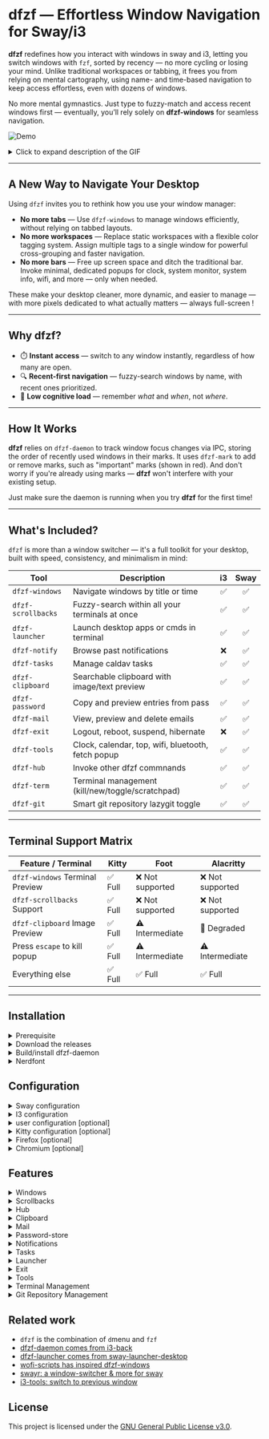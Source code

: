 # dfzf — Effortless Window Navigation for Sway/i3

**dfzf** redefines how you interact with windows in sway and i3, letting you switch windows with `fzf`, sorted by recency — no more cycling or losing your mind. Unlike traditional workspaces or tabbing, it frees you from relying on mental cartography, using name- and time-based navigation to keep access effortless, even with dozens of windows.

No more mental gymnastics. Just type to fuzzy-match and access recent windows first — eventually, you’ll rely solely on **dfzf-windows** for seamless navigation.

![Demo](https://github.com/user-attachments/assets/ab181f25-622b-4aaf-931a-ee5d07371853)
<details>
  <summary>Click to expand description of the GIF</summary>

This GIF shows dfzf-windows in action:
 - List the current windows, recent ones come first
 - Inspect the windows previews, including terminal
 - Mark the windows either as "urgent" or "important"
 - Kills windows one by one until none are left  
 - Bonus: Notice a bit of "inception" in the `dfzf-windows` preview...

  
</details>

---
## A New Way to Navigate Your Desktop

Using `dfzf` invites you to rethink how you use your window manager:

- **No more tabs** — Use `dfzf-windows` to manage windows efficiently, without relying on tabbed layouts.
- **No more workspaces** — Replace static workspaces with a flexible color tagging system. Assign multiple tags to a single window for powerful cross-grouping and faster navigation.
- **No more bars** — Free up screen space and ditch the traditional bar. Invoke minimal, dedicated popups for clock, system monitor, system info, wifi, and more — only when needed.

These  make your desktop cleaner, more dynamic, and easier to manage — with more pixels dedicated to what actually matters —  always full-screen !


---
## Why dfzf?

* ⏱️ **Instant access** — switch to any window instantly, regardless of how many are open.
* 🔍 **Recent-first navigation** — fuzzy-search windows by name, with recent ones prioritized.
* 🧠 **Low cognitive load** — remember *what* and *when*, not *where*.

---
## How It Works

**dfzf** relies on `dfzf-daemon` to track window focus changes via IPC, storing the order of recently used windows in their marks. It uses `dfzf-mark` to add or remove marks, such as "important" marks (shown in red). And don't worry if you're already using marks — **dfzf** won't interfere with your existing setup.

Just make sure the daemon is running when you try **dfzf** for the first time!


---
## What's Included?

`dfzf` is more than a window switcher — it's a full toolkit for your desktop, built with speed, consistency, and minimalism in mind:

| Tool             | Description                                  | i3 | Sway |
|------------------|----------------------------------------------|:--:|:----:|
| `dfzf-windows`   | Navigate windows by title or time            | ✅ | ✅   |
| `dfzf-scrollbacks`   | Fuzzy-search within all your terminals at once            | ✅ | ✅   |
| `dfzf-launcher`  | Launch desktop apps or cmds in terminal      | ✅ | ✅   |
| `dfzf-notify`    | Browse past notifications                    | ❌ | ✅   |
| `dfzf-tasks`     | Manage caldav tasks                        | ✅ |  ✅   |
| `dfzf-clipboard` | Searchable clipboard with image/text preview | ✅ | ✅   |
| `dfzf-password`  | Copy and preview entries from pass           | ✅ | ✅   |
| `dfzf-mail`      | View, preview and delete emails     | ✅ |  ✅   |
| `dfzf-exit`      | Logout, reboot, suspend, hibernate           | ❌ | ✅   |
| `dfzf-tools`      | Clock, calendar, top, wifi, bluetooth, fetch popup      | ✅ |  ✅   |
| `dfzf-hub`   | Invoke other dfzf commnands            | ✅ | ✅   |
| `dfzf-term`   | Terminal management (kill/new/toggle/scratchpad) | ✅ | ✅   |
| `dfzf-git`    | Smart git repository lazygit toggle | ✅ | ✅   |

---
## Terminal Support Matrix

| Feature / Terminal                   | Kitty     | Foot              | Alacritty        |
|-------------------------------------|-----------|-------------------|------------------|
| `dfzf-windows` Terminal Preview     | ✅ Full   | ❌ Not supported  | ❌ Not supported |
| `dfzf-scrollbacks` Support          | ✅ Full   | ❌ Not supported  | ❌ Not supported |
| `dfzf-clipboard` Image Preview      | ✅ Full   | ⚠️ Intermediate   | 🔻 Degraded      |
| Press `escape` to kill popup      | ✅ Full   | ⚠️ Intermediate   | ⚠️ Intermediate      |
| Everything else      | ✅ Full   | ✅ Full   | ✅ Full      |

---

## Installation

<details>
  <summary>
Prerequisite
  </summary>

In general, dfzf needs:
 
- sway or i3, with default layout `tabbed`
- fzf 
- kitty version >= 0.42.1 OR alacritty OR foot
- jq version >= 1.7
- nerdfonts to display the glyphs (see nerdfont section)
- lazygit (for `dfzf-git`)

Moreover, each tool can have specific dependencies described in the `Features` section.



Also be sure `fzf` is accessible from sway/i3, by moving it to `/usr/local/bin/` (instead of default `~/.cargo/bin` place)
  or  setup sway/i3 path correctly
  ```
#~/.config/sway/config
set $PATH /usr/local/bin:/opt/bin:$PATH
  ```
</details>

<details>
  <summary>
    Download the releases
  </summary>

- [Download/copy](https://github.com/parisni/dfzf/releases) the binaries into `/usr/local/bin/` or anywhere in your PATH.
- [Download the deb package](https://github.com/parisni/dfzf/releases), and `sudo dpkg -i` it on debian/ubuntu.
</details>

<details>
<summary>Build/install dfzf-daemon</summary>

```bash
cd dfzf-utils
curl https://sh.rustup.rs -sSf | sh
rustup update nightly
cargo +nightly build --release
find  dfzf-utils  -type f  -executable -name "dfzf-*" |xargs -I@ sudo cp @ /usr/local/bin/
```
</details>



<details>
<summary>Nerdfont</summary>


Glyph are used in some dfzf modules (windows, tasks). If you don't wan't them you can override the config that way:
```bash
#~/.config/dfzf/dfzf.conf
windows_glyph_rules_json='[{"glyph": ""}]'
```

You can install nerdfont by running this script ([source](https://gist.github.com/matthewjberger/7dd7e079f282f8138a9dc3b045ebefa0?permalink_comment_id=3839120)). Also snap apps cannot access to `.local/share/fonts`, reason I personally install them into `~/.fonts` instead.
```bash
  #!/bin/bash

declare -a fonts=(
BitstreamVeraSansMono
CascadiaCode
CodeNewRoman
DroidSansMono
FiraCode
FiraMono
Go-Mono
Hack
Hermit
JetBrainsMono
Meslo
Noto
Overpass
ProggyClean
RobotoMono
SourceCodePro
SpaceMono
Ubuntu
UbuntuMono
)

version=$(curl -s 'https://api.github.com/repos/ryanoasis/nerd-fonts/releases/latest' | jq -r '.name')
fonts_dir="${HOME}/.fonts"

if [[ ! -d "$fonts_dir" ]]; then
mkdir -p "$fonts_dir"
fi

for font in "${fonts[@]}"; do
zip_file="${font}.zip"
download_url="https://github.com/ryanoasis/nerd-fonts/releases/download/${version}/${zip_file}"
echo "Downloading $download_url"
wget "$download_url"
unzip "$zip_file" -d "$fonts_dir"
rm "$zip_file"
done

find "$fonts_dir" -name 'Windows Compatible' -delete

fc-cache -fv
```
</details>

## Configuration

<details>

<summary>Sway configuration</summary>

```bash
exec --no-startup-id dfzf-daemon # reboot to make the daemon running
exec --no-startup-id copyq
exec mako # for the dfzf-notifs

exec swaymsg workspace 1, layout tabbed
workspace_auto_back_and_forth no

# FOR FOOT OR ALACRITTY
#set $term foot
#set $term alacritty
#set $dfzf_term foot --app-id=dfzf-popup -e
#bindsym $mod+Tab    exec --no-startup-id $dfzf_term dfzf-windows
#bindsym $mod+l      exec --no-startup-id $dfzf_term dfzf-hub

# FOR KITTY
set $term kitty -1
exec --no-startup-id kitty -1 --start-as hidden
exec --no-startup-id kitty -1 --instance-group dfzf --start-as hidden  -o 'map escape close_window' -o 'listen_on=unix:/tmp/kitty-dfzf' 
bindsym $mod+Tab    exec --no-startup-id kitty -1 --class=dfzf-popup -e dfzf-windows
bindsym $mod+l      exec --no-startup-id kitty -1 --instance-group dfzf --class=dfzf-popup -e dfzf-hub
bindsym $mod+n exec dfzf-term scratchpad $term
bindsym ctrl+slash exec dfzf-term toggle $term
bindsym shift+ctrl+slash exec dfzf-term kill $term
bindsym $mod+g exec dfzf-git

for_window [app_id="^dfzf-popup$"] floating enable, sticky enable, border pixel 6, exec dfzf-resize 65

# optional: hide the tabs
font pango:monospace 0.001
default_border none
default_floating_border none
titlebar_padding 1
titlebar_border_thickness 0
```
</details>
<details>

<summary>I3 configuration</summary>

```bash
exec --no-startup-id dfzf-daemon # reboot to make the daemon running

# make sure the workspace is tabbed by default
exec i3-msg workspace 1, layout tabbed
exec --no-startup-id copyq
workspace_auto_back_and_forth no

# FOR FOOT OR ALACRITTY
#set $term foot
#set $term alacritty
#set $dfzf_term foot --app-id=dfzf-popup -e
#bindsym $mod+Tab    exec --no-startup-id $dfzf_term dfzf-windows
#bindsym $mod+l      exec --no-startup-id $dfzf_term dfzf-hub

# FOR KITTY
set $term kitty -1
exec --no-startup-id kitty -1 --start-as hidden
exec --no-startup-id kitty -1 --instance-group dfzf --start-as hidden  -o 'map escape close_window' -o 'listen_on=unix:/tmp/kitty-dfzf' 
bindsym $mod+Tab    exec --no-startup-id kitty -1 --class=dfzf-popup -e dfzf-windows
bindsym $mod+l      exec --no-startup-id kitty -1 --instance-group dfzf --class=dfzf-popup -e dfzf-hub
bindsym $mod+n exec dfzf-term scratchpad $term
bindsym ctrl+slash exec dfzf-term toggle $term
bindsym shift+ctrl+slash exec dfzf-term kill $term
bindsym $mod+g exec dfzf-git

for_window [class="^dfzf-popup$"] floating enable, sticky enable, border pixel 6, exec dfzf-resize 65

# optional: hide the tabs
font pango:monospace 0
default_border none
default_floating_border none

# reset font for the bar
bar {
	font pango:monospace 10 # needed 
	status_command i3status
}
```
</details>

<details>
  <summary>user configuration [optional]</summary>

  you can override default configurations:
  ```bash
# ~/.config/dfzf/dfzf.conf

#kitty only: regexp to match the prompt
windows_prompt_pattern="^[>$%] "
#remove pattern from the window's title
windows_title_rm_pattern=' —[^—]*?— Mozilla Firefox'
# rename the application classes
windows_app_id_map_json='{"evolution": "mail", "kitty": "terminal", "jetbrains-idea-ce": "jetbrains"}'
# assign glyphs to application classes
windows_glyph_rules_json='[
{ "field": "name", "regex": "vim\\b", "glyph": " " },
{ "field": "app_id", "regex": "terminal", "glyph": " " },
{ "field": "app_id", "regex": "firefox", "glyph": " " },
{ "field": "app_id", "regex": "jetbrains", "glyph": " " },
{ "field": "app_id", "regex": "gimp", "glyph": " " },
{ "field": "app_id", "regex": "thunar|nautilus", "glyph": " " },
{ "field": "app_id", "regex": "thunderbird|evolution|geary|mailspring|k9mail|mail", "glyph": " " },
{ "glyph": " " }
]'

# override the exit list and respective commands
exit_options=(
"l: Lock (swaylock)"
"e: Restart GDM"
"s: Lock and Suspend"
"r: Reboot"
"S: Shutdown"
"h: Hibernate"
)

exit_cmd_l='swaylock -e -F -f -k -c 000000'
exit_cmd_e='sudo /usr/bin/systemctl restart gdm'
exit_cmd_s='swaylock -e -F -f -k -c 000000 && systemctl suspend'
exit_cmd_r='sudo reboot'
exit_cmd_S='shutdown now'
exit_cmd_h='sudo /bin/systemctl hibernate'

tools_clock_cmd="tty-clock -c -C 4 -s"
tools_calendar_cmd="~/.venv/3.11.6/bin/khal interactive"
tools_top_cmd="gotop"

# hub user customization
hub_options=(
  "a: Audio"
  "b: Bluetooth"
  "c: Clipboard"
  "d: Date"
  "e: Exit"
  "f: Fetch"
  "g: Gotop"
  "k: Calendar"
  "l: Launcher"
  "m: Mail"
  "n: Notif"
  "p: Password"
  "s: Scrollback"
  "t: Task"
  "w: Wifi"
  "i: Iotop"
  "q: Pomatez"
)

# hub custom command mappings
hub_cmd_a='dfzf-exec exec pavucontrol'
hub_cmd_b='dfzf-tools bluetooth'
hub_cmd_c='dfzf-clipboard'
hub_cmd_d='dfzf-tools clock'
hub_cmd_e='dfzf-exit'
hub_cmd_f='dfzf-tools fetch'
hub_cmd_g='dfzf-tools top'
hub_cmd_k='dfzf-tools calendar'
hub_cmd_l='dfzf-launcher'
hub_cmd_m='dfzf-mail'
hub_cmd_n='dfzf-notifs'
hub_cmd_p='dfzf-password'
hub_cmd_s='dfzf-scrollbacks'
hub_cmd_t='dfzf-tasks'
hub_cmd_w='dfzf-tools wifi'
hub_cmd_i='TERM=xterm sudo /usr/sbin/iotop -o'
hub_cmd_q="pomatez || dfzf-windows-load|rg pomatez|sed -Ez 's/.*#([0-9]+).*/\1/'|xargs -I@ dfzf-exec '[con_id=@]' focus"
```

</details>

<details>
  <summary>Kitty configuration [optional]</summary>

```bash
#~/.config/kitty/kitty.conf
confirm_os_window_close 0
allow_remote_control yes
listen_on unix:/tmp/kitty
```

Windows terminal preview in kitty:

the terminal preview compares the i3/sway window title with the kitty title. In some case there is duplicates, and we cannot determinate the right terminal. So the current hack is to add 2 random characters to the title so that they get unique. For that, you will have to disable kitty title handling and tweak the shell title. Here for zsh:

```bash
#~/.config/kitty/kitty.conf
shell_integration no-title
```

tweak zsh:
```bash
# ~/.oh-my-zsh/lib/termsupport.zsh
  case "$TERM" in
    cygwin|xterm*|putty*|rxvt*|konsole*|ansi|mlterm*|alacritty*|st*|foot*|contour*)
      print -Pn "\e]2;${2:q} /$(< /dev/urandom tr -dc A-Za-z0-9 | head -c 2)\a" # set window name
      print -Pn "\e]1;${1:q} /$(< /dev/urandom tr -dc A-Za-z0-9 | head -c 2)\a" # set tab name
```

</details>




<details>
  <summary>
 Firefox [optional]
  </summary>

Install the below extensions:
- [tabs are windows](https://addons.mozilla.org/en-US/firefox/addon/tabs-are-windows/reviews/?utm_source=firefox-browser&utm_medium=firefox-browser&utm_content=addons-manager-reviews-link)
- [hostname in windows title](https://addons.mozilla.org/en-US/firefox/addon/hostname-in-window-title/reviews/?utm_source=firefox-browser&utm_medium=firefox-browser&utm_content=addons-manager-reviews-link)
I use this template `{title} - {href} —`, together with this variable in dfzf config to bring perfect ff titles.

```bash
  # remove pattern from the window's title
windows_title_rm_pattern=' —[^—]*?— Mozilla Firefox'
```


</details>

<details>
  <summary>
 Chromium [optional]
  </summary>

Install the below extensions:
- [new-tab-new-window](https://chromewebstore.google.com/detail/new-tab-new-window/dndlcbaomdoggooaficldplkcmkfpgff)
- either [URL in title](https://chromewebstore.google.com/detail/url-in-title/ignpacbgnbnkaiooknalneoeladjnfgb?hl=en) or [Title morph](https://chromewebstore.google.com/detail/title-morph/ajlggpkmjdilpiamlofcmjckeabiecea)

</details>


## Features

<details>
  <summary>
    Windows
  </summary>

- windows ordered by last access
- cycle previous window
- terminal scrollback preview (kitty only)

keybindings:

- `Return`: focus window
- `ctrl-b`: toggle color blue
- `ctrl-g`: toggle color green
- `ctrl-o`: toggle color orange
- `ctrl-r`: toggle color red
- `B`: filter color blue
- `G`: filter color green
- `O`: filter color orange
- `R`: filter color red
- `ctrl-k`: kill window
- `ctrl-u`: toggle urgent  (yellow color)
- `ctrl-i`: toggle important (red color)
- `ctrl-j`: preview windows
- `escape`: return to current windows (works after previews)
- `ctrl-t`: will toggle tilling to the multi-selected windows

  ```bash
    sudo apt install jq ripgrep
  ```

  ![Image](https://github.com/user-attachments/assets/ab76602c-9e04-4a08-bb9d-dcee16413fce)
Tilling with multi-select (ctrl-t):
  ![Image](https://github.com/user-attachments/assets/fec7de04-550e-410c-9a81-351f09b63451)
![Image](https://github.com/user-attachments/assets/9fa6c549-79eb-4619-934b-487a50d83aeb)
</details>

<details>
  <summary>
 Scrollbacks
  </summary>

  Scrollbacks let you fuzzy-search across all your terminal histories (Kitty only) and focus the right one — great for digging up lost work from vague command memories.

  ```bash
    sudo apt install ripgrep
  ```

![Image](https://github.com/user-attachments/assets/51f9ca01-ed27-48bf-81f0-2433f301771c)

</details>

<details>
  <summary>
 Hub
  </summary>

  The hub lets you launch any dfzf command with a single keystroke — one keybinding to rule them all.

- `b`: Bluetooth
- `c`: Clipboard
- `d`: Date
- `e`: exit
- `g`: Gotop
- `k`: Calendar
- `l`: launcher
- `m`: Mail
- `n`: Notif
- `p`: Password
- `s`: Scrollback
- `t`: Task
- `w`: Wifi

  ![Image](https://github.com/user-attachments/assets/1aa98ea6-3b59-48fc-9eea-1673857ed019)
</details>



<details>
  <summary>
 Clipboard
  </summary>

- content preview with bat
- image preview with kitten

  ```bash
    sudo apt install jq copyq wl-clipboard batcat 
    # optional for non kitty term
    sudo apt install wafa

  ```



  ![Image](https://github.com/user-attachments/assets/e339b0d0-d010-43a9-9ce6-9b94f11c02a2)
</details>

<details>
  <summary>
Mail
  </summary>

  - list latest mails
  - preview text mails
  - `ctrl-j`: preview html mails in the browser
  
  ```bash
    sudo apt install jq himalaya
  ```
</details>

<details>
  <summary>
Password-store
  </summary>


  - `Return`: copy content
  - `ctrl-j`: preview content
 
  ```bash
    sudo apt install pass wl-clipboard
  ```
  ![Image](https://github.com/user-attachments/assets/2ebeec63-3ee8-4a47-9b8c-988c8cb5ffeb)
</details>

<details>
  <summary>
 Notifications
  </summary>


  - list notification ordered
  - `Return`: notification action
  - `ctrl-k`: kill notification
  - `ctrl-h`: toggle notif history
  
  ```bash
    sudo apt install jq mako-notifier
  ```
  ![Image](https://github.com/user-attachments/assets/645934df-c121-4f46-96d9-6b616f4b66cf)
</details>

<details>
  <summary>
 Tasks
  </summary>

  Manage caldav tasks:

  - `ctrl-t`: new task
  - `ctrl-e`: edit task
  - `ctrl-k`: delete task
  - `ctrl-d`: set status done for task
  - `ctrl-r`: sync tasks with remote caldav
  - `ctrl-l`: choose the collection
  
  ```bash
    pip install todoman vdirsyncer
  ```
</details>

<details>
  <summary>
 Launcher
  </summary>


  - list desktop applications
  - fire application
  
  ```bash
    sudo apt install jq gawk
  ```
  ![Image](https://github.com/user-attachments/assets/257e278d-e537-4c17-a1c9-7f5b876cb30b)
</details>

<details>
  <summary>
    Exit
  </summary>


  - hibernate
  - reboot
  - shutdown
  - logout

  ![Image](https://github.com/user-attachments/assets/2e60004a-f3a4-4336-a42e-576292f77e47)
</details>

<details>
  <summary>
    Tools
  </summary>

  Set of tools not related with fzf, but useful even to drop the sway bar.

  - resource usage: top, htop, gotop ...
  - calendar: khal, calcurse ...
  - clock: tty-clock ...
  - wifi
  - bluetooth
  - fetch: fastfetch

![Image](https://github.com/user-attachments/assets/7cefe766-54c1-4f91-9833-946c6f4e139f)
![Image](https://github.com/user-attachments/assets/dfb1ef58-38e0-44c1-b85b-5a8d0d99f0d4)
![Image](https://github.com/user-attachments/assets/ad0813b3-0090-4541-9077-f228508c9923)
![Image](https://github.com/user-attachments/assets/ba17b777-5136-4172-b065-39a1fc8b7ed5)
</details>

<details>
  <summary>
    Terminal Management
  </summary>

  `dfzf-term` provides two terminal integrations for different work contexts: project-specific tasks in companion terminals and general tasks in a shared global terminal.

  **Companion Terminals** (project-specific work):
  - One terminal per window, attached to any application (IDE, browser, etc.)
  - Auto-detects working directory: JetBrains `[/path/to/project]`, Neovim `- NVIM` suffix, Terminal path patterns, defaults to home
  - Toggles between split vertical and stacked layouts (stacked allows fullscreen switching between windows)
  - `Ctrl + /` - Toggle layout | `Shift + Ctrl + /` - Kill the companion
  - Automatically moves away any non-companion windows that might be added inadvertently during toggle operations

  **Global Terminal** (general tasks):
  - Single floating scratchpad terminal shared across workspaces
  - 90% screen size, centered and floating
  - `dfzf-term scratchpad [terminal_command]` - Toggle visibility
  - Works across sway/i3, independent of companion terminals

  ![Image](https://github.com/user-attachments/assets/ca5c3a4d-eff2-490c-871e-ae413acfba08)
</details>

<details>
  <summary>
    Git Repository Management
  </summary>
  `dfzf-git` provides intelligent git repository integration with lazygit in a scratchpad terminal.
  
  **Smart Repository Detection**:
  - Automatically detects git repository from focused window context
  - Extracts directory paths from window titles (JetBrains `[/path/to/project]`, Neovim `- NVIM` suffix, etc.)
  - Recursively searches upward for `.git` folder from detected directory
  - Falls back to current working directory if no git repository found from window context
  
  **Scratchpad Integration**:
  - Single floating lazygit terminal shared across workspaces
  - 90% screen size, centered and floating
  - `dfzf-git` - Toggle lazygit in detected git repository
  - Automatically opens lazygit in the root of the detected git repository
  - Works across sway/i3, uses `dfzf-git` app_id to avoid conflicts with other terminals
  
  **Example Usage**:
  ```bash
  # Bind to a key (e.g., Alt+g)
  bindsym $mod+g exec dfzf-git
  ```
</details>

## Related work

- `dfzf` is the combination of `d`menu and `fzf` 
- [dfzf-daemon comes from i3-back](https://github.com/Cretezy/i3-back)
- [dfzf-launcher comes from sway-launcher-desktop](https://github.com/Biont/sway-launcher-desktop/tree/master)
- [wofi-scripts has inspired dfzf-windows](https://github.com/tobiaspc/wofi-scripts)
- [swayr: a window-switcher & more for sway](https://sr.ht/~tsdh/swayr/)
- [i3-tools: switch to previous window](https://github.com/dinAlt/i3-tools)


## License

This project is licensed under the [GNU General Public License v3.0](https://www.gnu.org/licenses/gpl-3.0.html).
